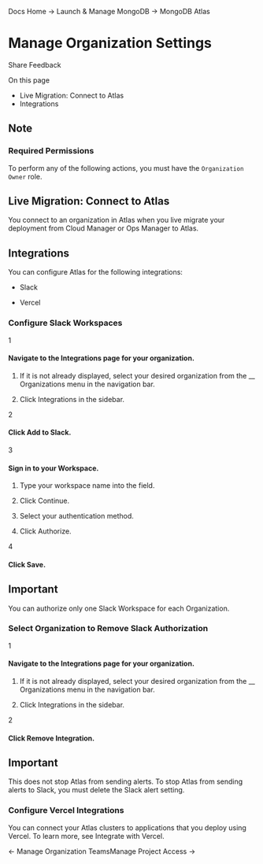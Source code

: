 Docs Home → Launch & Manage MongoDB → MongoDB Atlas

# Manage Organization Settings

Share Feedback

On this page

  * Live Migration: Connect to Atlas
  * Integrations

## Note

### Required Permissions

To perform any of the following actions, you must have the `Organization
Owner` role.

## Live Migration: Connect to Atlas

You connect to an organization in Atlas when you live migrate your deployment
from Cloud Manager or Ops Manager to Atlas.

## Integrations

You can configure Atlas for the following integrations:

  * Slack

  * Vercel

### Configure Slack Workspaces

1

#### Navigate to the Integrations page for your organization.

  1. If it is not already displayed, select your desired organization from the __ Organizations menu in the navigation bar.

  2. Click Integrations in the sidebar.

2

#### Click Add to Slack.

3

#### Sign in to your Workspace.

  1. Type your workspace name into the field.

  2. Click Continue.

  3. Select your authentication method.

  4. Click Authorize.

4

#### Click Save.

## Important

You can authorize only one Slack Workspace for each Organization.

### Select Organization to Remove Slack Authorization

1

#### Navigate to the Integrations page for your organization.

  1. If it is not already displayed, select your desired organization from the __ Organizations menu in the navigation bar.

  2. Click Integrations in the sidebar.

2

#### Click Remove Integration.

## Important

This does not stop Atlas from sending alerts. To stop Atlas from sending
alerts to Slack, you must delete the Slack alert setting.

### Configure Vercel Integrations

You can connect your Atlas clusters to applications that you deploy using
Vercel. To learn more, see Integrate with Vercel.

← Manage Organization TeamsManage Project Access →


